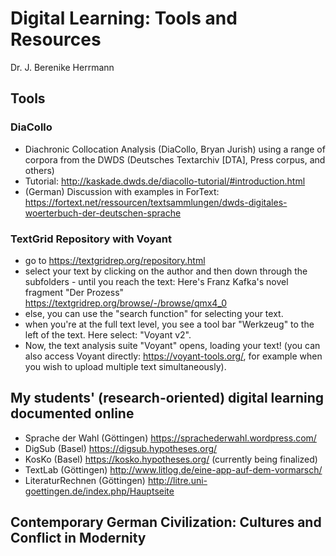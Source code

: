 # Digital Learning: Tools and Resources
Dr. J. Berenike Herrmann

## Tools
### DiaCollo 
- Diachronic Collocation Analysis (DiaCollo, Bryan Jurish) using a range of corpora from the DWDS (Deutsches Textarchiv [DTA], Press corpus, and others)
- Tutorial: http://kaskade.dwds.de/diacollo-tutorial/#introduction.html
- (German) Discussion with examples in ForText: https://fortext.net/ressourcen/textsammlungen/dwds-digitales-woerterbuch-der-deutschen-sprache 

### TextGrid Repository with Voyant
- go to https://textgridrep.org/repository.html
- select your text by clicking on the author and then down through the subfolders - until you reach the text: Here's Franz Kafka's novel fragment "Der Prozess" https://textgridrep.org/browse/-/browse/qmx4_0
- else, you can use the "search function" for selecting your text.
- when you're at the full text level, you see a tool bar "Werkzeug" to the left of the text. Here select: "Voyant v2".
- Now, the text analysis suite "Voyant" opens, loading your text! (you can also access Voyant directly: https://voyant-tools.org/, for example when you wish to upload multiple text simultaneously).


## My students' (research-oriented) digital learning documented online
- Sprache der Wahl (Göttingen) https://sprachederwahl.wordpress.com/
- DigSub (Basel) https://digsub.hypotheses.org/
- KosKo (Basel) https://kosko.hypotheses.org/ (currently being finalized)
- TextLab (Göttingen) http://www.litlog.de/eine-app-auf-dem-vormarsch/
- LiteraturRechnen (Göttingen) http://litre.uni-goettingen.de/index.php/Hauptseite



## Contemporary German Civilization: Cultures and Conflict in Modernity

